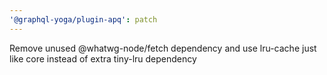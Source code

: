 ```yaml
---
'@graphql-yoga/plugin-apq': patch
---
```


Remove unused @whatwg-node/fetch dependency and use lru-cache just like core instead of extra tiny-lru dependency
